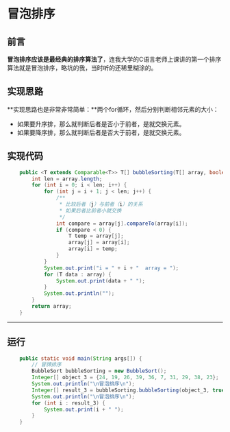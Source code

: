 冒泡排序
==


## 前言

**冒泡排序应该是最经典的排序算法了**，连我大学的C语言老师上课讲的第一个排序算法就是冒泡排序，略坑的我，当时听的还稀里糊涂的。



## 实现思路

**实现思路也是非常非常简单：**两个for循环，然后分别判断相邻元素的大小：

- 如果要升序排，那么就判断后者是否小于前者，是就交换元素。
- 如果要降序排，那么就判断后者是否大于前者，是就交换元素。




## 实现代码

```Java
    public <T extends Comparable<T>> T[] bubbleSorting(T[] array, boolean ascend) {
        int len = array.length;
        for (int i = 0; i < len; i++) {
            for (int j = i + 1; j < len; j++) {
                /**
                 * 比较后者（j）与前者（i）的关系
                 * 如果后者比前者小就交换
                 */
                int compare = array[j].compareTo(array[i]);
                if (compare < 0) {
                    T temp = array[j];
                    array[j] = array[i];
                    array[i] = temp;
                }
            }
            System.out.print("i = " + i + "  array = ");
            for (T data : array) {
                System.out.print(data + " ");
            }
            System.out.println("");
        }
        return array;
    }
```
---

## 运行

```Java
    public static void main(String args[]) {
        // 冒牌排序
        BubbleSort bubbleSorting = new BubbleSort();
        Integer[] object_3 = {24, 19, 26, 39, 36, 7, 31, 29, 38, 23};
        System.out.println("\n冒泡排序\n");
        Integer[] result_3 = bubbleSorting.bubbleSorting(object_3, true);
        System.out.println("\n冒泡排序\n");
        for (int i : result_3) {
            System.out.print(i + " ");
        }
    }
```


